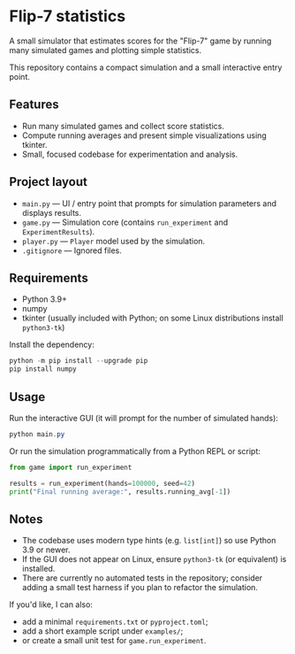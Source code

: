 # Flip-7 statistics

A small simulator that estimates scores for the "Flip-7" game by running many simulated games and plotting simple statistics.

This repository contains a compact simulation and a small interactive entry point.

## Features
- Run many simulated games and collect score statistics.
- Compute running averages and present simple visualizations using tkinter.
- Small, focused codebase for experimentation and analysis.

## Project layout
- `main.py` — UI / entry point that prompts for simulation parameters and displays results.
- `game.py` — Simulation core (contains `run_experiment` and `ExperimentResults`).
- `player.py` — `Player` model used by the simulation.
- `.gitignore` — Ignored files.

## Requirements
- Python 3.9+
- numpy
- tkinter (usually included with Python; on some Linux distributions install `python3-tk`)

Install the dependency:

```powershell
python -m pip install --upgrade pip
pip install numpy
```

## Usage
Run the interactive GUI (it will prompt for the number of simulated hands):

```powershell
python main.py
```

Or run the simulation programmatically from a Python REPL or script:

```py
from game import run_experiment

results = run_experiment(hands=100000, seed=42)
print("Final running average:", results.running_avg[-1])
```

## Notes
- The codebase uses modern type hints (e.g. `list[int]`) so use Python 3.9 or newer.
- If the GUI does not appear on Linux, ensure `python3-tk` (or equivalent) is installed.
- There are currently no automated tests in the repository; consider adding a small test harness if you plan to refactor the simulation.


If you'd like, I can also:
- add a minimal `requirements.txt` or `pyproject.toml`;
- add a short example script under `examples/`;
- or create a small unit test for `game.run_experiment`.
